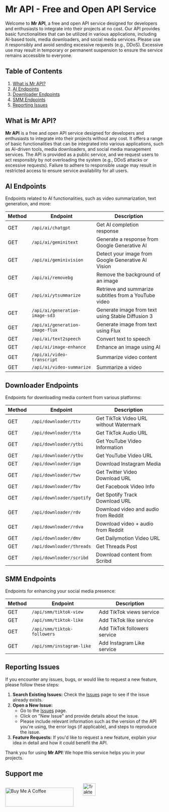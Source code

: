 
# Mr API - Free and Open API Service

Welcome to **Mr API**, a free and open API service designed for developers and enthusiasts to integrate into their projects at no cost. Our API provides basic functionalities that can be utilized in various applications, including AI-based tools, media downloaders, and social media services. Please use it responsibly and avoid sending excessive requests (e.g., DDoS). Excessive use may result in temporary or permanent suspension to ensure the service remains accessible to everyone.

## Table of Contents
1. [What is Mr API?](#what-is-mr-api)
2. [AI Endpoints](#ai-endpoints)
3. [Downloader Endpoints](#downloader-endpoints)
4. [SMM Endpoints](#smm-endpoints)
5. [Reporting Issues](#reporting-issues)

## What is Mr API?

**Mr API** is a free and open API service designed for developers and enthusiasts to integrate into their projects without any cost. It offers a range of basic functionalities that can be integrated into various applications, such as AI-driven tools, media downloaders, and social media management services. The API is provided as a public service, and we request users to act responsibly by not overloading the system (e.g., DDoS attacks or excessive requests). Failure to adhere to responsible usage may result in restricted access to ensure service availability for all users.

## AI Endpoints

Endpoints related to AI functionalities, such as video summarization, text generation, and more:

| Method | Endpoint                          | Description                                        |
|--------|------------------------------------|----------------------------------------------------|
| GET    | `/api/ai/chatgpt`                  | Get AI completion response                         |
| GET    | `/api/ai/geminitext`               | Generate a response from Google Generative AI      |
| GET    | `/api/ai/geminivision`             | Detect your image from Google Generative AI Vision |
| GET    | `/api/ai/removebg`                 | Remove the background of an image                  |
| GET    | `/api/ai/ytsummarize`              | Retrieve and summarize subtitles from a YouTube video |
| GET    | `/api/ai/generation-image-sd3`     | Generate image from text using Stable Diffusion 3  |
| GET    | `/api/ai/generation-image-flux`    | Generate image from text using Flux                |
| GET    | `/api/ai/text2speech`              | Convert text to speech                             |
| GET    | `/api/ai/image-enhance`            | Enhance an image using AI                          |
| GET    | `/api/ai/video-transcript`         | Summarize video content                            |
| GET    | `/api/ai/video-summarize`          | Summarize a video                                  |

## Downloader Endpoints

Endpoints for downloading media content from various platforms:

| Method | Endpoint                          | Description                                        |
|--------|------------------------------------|----------------------------------------------------|
| GET    | `/api/downloader/ttv`              | Get TikTok Video URL without Watermark             |
| GET    | `/api/downloader/tta`              | Get TikTok Audio URL                               |
| GET    | `/api/downloader/ytbi`             | Get YouTube Video Information                      |
| GET    | `/api/downloader/ytbv`             | Get YouTube Video URL                              |
| GET    | `/api/downloader/igm`              | Download Instagram Media                           |
| GET    | `/api/downloader/twv`              | Get Twitter Video Download URL                     |
| GET    | `/api/downloader/fbv`              | Get Facebook Video Info                            |
| GET    | `/api/downloader/spotify`          | Get Spotify Track Download URL                     |
| GET    | `/api/downloader/rdv`              | Download video and audio from Reddit               |
| GET    | `/api/downloader/rdva`             | Download video + audio from Reddit                 |
| GET    | `/api/downloader/dmv`              | Get Dailymotion Video URL                          |
| GET    | `/api/downloader/threads`          | Get Threads Post                                   |
| GET    | `/api/downloader/scribd`           | Download content from Scribd                       |

## SMM Endpoints

Endpoints for enhancing your social media presence:

| Method | Endpoint                          | Description                                        |
|--------|------------------------------------|----------------------------------------------------|
| GET    | `/api/smm/tiktok-view`             | Add TikTok views service                           |
| GET    | `/api/smm/tiktok-like`             | Add TikTok like service                            |
| GET    | `/api/smm/tiktok-followers`        | Add TikTok followers service                       |
| GET    | `/api/smm/instagram-like`          | Add Instagram Like service                         |

## Reporting Issues

If you encounter any issues, bugs, or would like to request a new feature, please follow these steps:

1. **Search Existing Issues:** Check the [Issues](https://github.com/muhammadrafihq/api-issues/issues) page to see if the issue already exists.
2. **Open a New Issue:**
   - Go to the [Issues](https://github.com/muhammadrafihq/api-issues/issues) page.
   - Click on "New Issue" and provide details about the issue.
   - Please include relevant information such as the version of the API you're using, the error logs (if applicable), and steps to reproduce the issue.
3. **Feature Requests:** If you'd like to request a new feature, explain your idea in detail and how it could benefit the API.

Thank you for using **Mr API**! We hope this service helps you in your projects.

## Support me
<div style="display: flex; gap: 30px;">

<a href="https://www.buymeacoffee.com/muhammadrafihq" target="_blank"><img src="https://cdn.buymeacoffee.com/buttons/v2/default-yellow.png" alt="Buy Me A Coffee" style="height: 60px !important;width: 217px !important;" ></a>

<a href="https://trakteer.id/muhammadrafihq" target="_blank">
  <img id="wse-buttons-preview" src="https://cdn.trakteer.id/images/embed/trbtn-red-1.png?date=18-11-2023" height="40" style="border:0px;height:40px;" alt="Trakteer Saya">
</a>

</div>

